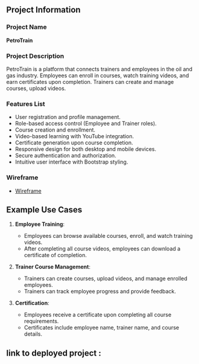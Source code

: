 ## Project Information

### Project Name
**PetroTrain**

### Project Description
PetroTrain is a platform that connects trainers and employees in the oil and gas industry. Employees can enroll in courses, watch training videos, and earn certificates upon completion. Trainers can create and manage courses, upload videos.

### Features List
- User registration and profile management.
- Role-based access control (Employee and Trainer roles).
- Course creation and enrollment.
- Video-based learning with YouTube integration.
- Certificate generation upon course completion.
- Responsive design for both desktop and mobile devices.
- Secure authentication and authorization.
- Intuitive user interface with Bootstrap styling.

### Wireframe
- [Wireframe](https://www.canva.com/design/DAGkeyb3keQ/dm0OLEGtOpQ9T8EjPTukEQ/edit?utm_content=DAGkeyb3keQ&utm_campaign=designshare&utm_medium=link2&utm_source=sharebutton)

## Example Use Cases

1. **Employee Training**:
   - Employees can browse available courses, enroll, and watch training videos.
   - After completing all course videos, employees can download a certificate of completion.

2. **Trainer Course Management**:
   - Trainers can create courses, upload videos, and manage enrolled employees.
   - Trainers can track employee progress and provide feedback.

3. **Certification**:
   - Employees receive a certificate upon completing all course requirements.
   - Certificates include employee name, trainer name, and course details.


## link to deployed project : 




